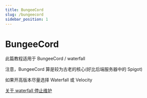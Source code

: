 ```yaml
---
title: BungeeCord
slug: /bungeecord
sidebar_position: 1
---
```


# BungeeCord

此篇教程适用于 BungeeCord / waterfall

注意，BungeeCord 算是较为古老的核心(好比后端服务器中的 Spigot)

如果开高版本尽量选择 Waterfall 或 Velocity

[关于 waterfall 停止维护](https://nitwikit.yizhan.wiki/Java/process/cross-server/server-core-choose#关于-waterfall)
